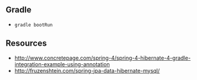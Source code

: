 ## Gradle
* `gradle bootRun`

## Resources

* http://www.concretepage.com/spring-4/spring-4-hibernate-4-gradle-integration-example-using-annotation
* http://fruzenshtein.com/spring-jpa-data-hibernate-mysql/
